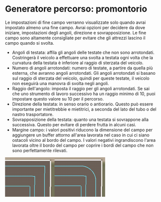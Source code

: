 # Generatore percorso: promontorio


Le impostazioni di fine campo verranno visualizzate solo quando avrai impostato almeno una fine campo.
Avrai opzioni per decidere da dove iniziare, impostazioni degli angoli, direzione e sovrapposizione.
Le fine campo sono altamente consigliate per evitare che gli attrezzi lascino il campo quando si svolta.



- Angoli di testata: affila gli angoli delle testate che non sono arrotondati. Costringerà il veicolo a effettuare una svolta a testata ogni volta che la curvatura della testata è inferiore al raggio di sterzata del veicolo.
- Numero di angoli arrotondati: numero di testate, a partire da quella più esterna, che avranno angoli arrotondati. 
Gli angoli arrotondati si basano sul raggio di sterzata del veicolo, quindi per queste testate, il veicolo non eseguirà una manovra di svolta negli angoli.
- Raggio dell'angolo: imposta il raggio per gli angoli arrotondati. 
Se sai che uno strumento di lavoro successivo ha un raggio minimo di 10, puoi impostare questo valore su 10 per il percorso.
- Direzione della testata: in senso orario o antiorario. 
Questo può essere importante per mietitrebbie e mietitrici, a seconda del lato del tubo o del nastro trasportatore.
- Sovrapposizione della testata: quanto una testata si sovrappone alla successiva. Questo per evitare di perdere frutta in alcuni casi. 
- Margine campo: i valori positivi riducono la dimensione del campo per aggiungere un buffer attorno all'area lavorata nel caso in cui ci siano ostacoli vicino al bordo del campo. 
I valori negativi ingrandiscono l'area lavorata oltre il bordo del campo per coprire i bordi del campo che non sono perfettamente rilevati.


![Image](/translation_data/sharproundcorner_0_0_330_130.png)


